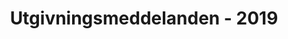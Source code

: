 ﻿---
title: Utgivningsmeddelanden - 2019
type: docs
weight: 20
url: /sv/net/release-notes-2019/
description: Utgivningsnoterna av Aspose.3D släpptes 2019.
---

